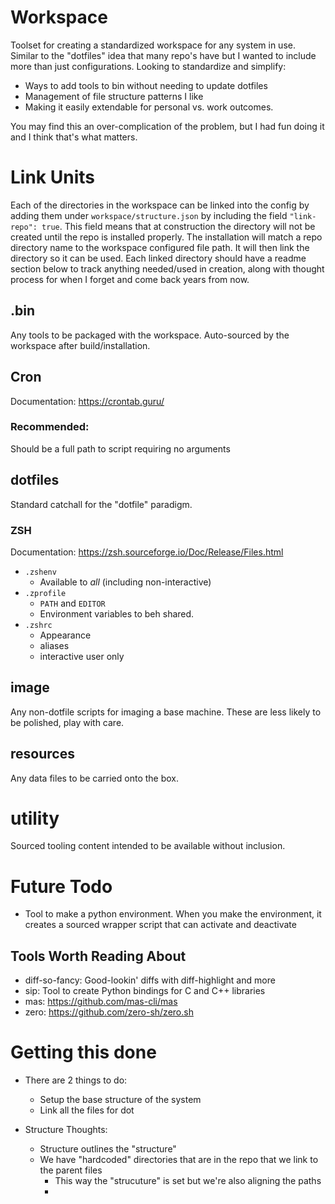 # Workspace 
Toolset for creating a standardized workspace for any system in use. Similar to the "dotfiles" idea that many repo's have but I wanted to include more than just configurations. Looking to standardize and simplify: 
* Ways to add tools to bin without needing to update dotfiles 
* Management of file structure patterns I like
* Making it easily extendable for personal vs. work outcomes. 

You may find this an over-complication of the problem, but I had fun doing it and I think that's what matters. 

# Link Units 
Each of the directories in the workspace can be linked into the config by adding them under `workspace/structure.json` by including the field `"link-repo": true`. This field means that at construction the directory will not be created until the repo is installed properly. The installation will match a repo directory name to the workspace configured file path. It will then link the directory so it can be used. Each linked directory should have a readme section below to track anything needed/used in creation, along with thought process for when I forget and come back years from now. 

## .bin
Any tools to be packaged with the workspace. Auto-sourced by the workspace after build/installation. 

## Cron
Documentation: https://crontab.guru/
### Recommended: 
Should be a full path to script requiring no arguments 

## dotfiles
Standard catchall for the "dotfile" paradigm. 

### ZSH
Documentation: https://zsh.sourceforge.io/Doc/Release/Files.html 
* `.zshenv` 
    * Available to _all_ (including non-interactive) 
* `.zprofile` 
    * `PATH` and `EDITOR`
    * Environment variables to beh shared. 
* `.zshrc`
    * Appearance
    * aliases
    * interactive user only 

## image
Any non-dotfile scripts for imaging a base machine. These are less likely to be polished, play with care. 

## resources 
Any data files to be carried onto the box. 

# utility
Sourced tooling content intended to be available without inclusion.  

# Future Todo
* Tool to make a python environment. When you make the environment, it creates a sourced wrapper script that can activate and deactivate 

## Tools Worth Reading About 
* diff-so-fancy: Good-lookin' diffs with diff-highlight and more
* sip: Tool to create Python bindings for C and C++ libraries
* mas: https://github.com/mas-cli/mas
* zero: https://github.com/zero-sh/zero.sh



# Getting this done 
- There are 2 things to do: 
    - Setup the base structure of the system 
    - Link all the files for dot

- Structure Thoughts: 
    - Structure outlines the "structure" 
    - We have "hardcoded" directories that are in the repo that we link to the parent files 
        - This way the "strucuture" is set but we're also aligning the paths 
        - 